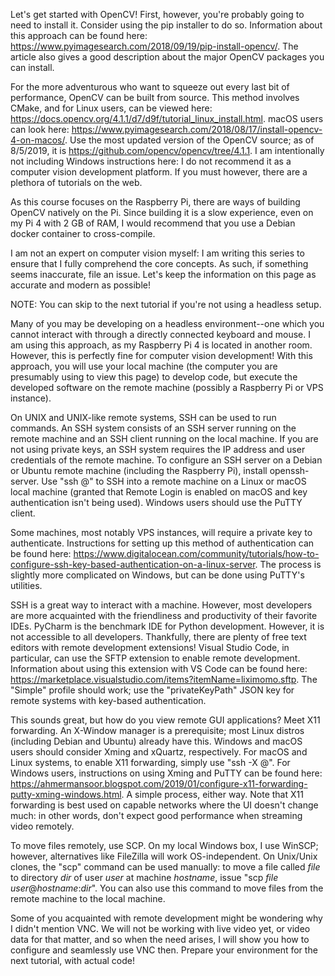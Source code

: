 Let's get started with OpenCV! First, however, you're probably going to need to install it. Consider using the pip installer to do so. Information about this approach can be found here: https://www.pyimagesearch.com/2018/09/19/pip-install-opencv/. The article also gives a good description about the major OpenCV packages you can install.

For the more adventurous who want to squeeze out every last bit of performance, OpenCV can be built from source. This method involves CMake, and for Linux users, can be viewed here: https://docs.opencv.org/4.1.1/d7/d9f/tutorial_linux_install.html. macOS users can look here: https://www.pyimagesearch.com/2018/08/17/install-opencv-4-on-macos/. Use the most updated version of the OpenCV source; as of 8/5/2019, it is https://github.com/opencv/opencv/tree/4.1.1. I am intentionally not including Windows instructions here: I do not recommend it as a computer vision development platform. If you must however, there are a plethora of tutorials on the web. 

As this course focuses on the Raspberry Pi, there are ways of building OpenCV natively on the Pi. Since building it is a slow experience, even on my Pi 4 with 2 GB of RAM, I would recommend that you use a Debian docker container to cross-compile. 

I am not an expert on computer vision myself: I am writing this series to ensure that I fully comprehend the core concepts. As such, if something seems inaccurate, file an issue. Let's keep the information on this page as accurate and modern as possible!

NOTE: You can skip to the next tutorial if you're not using a headless setup. 

Many of you may be developing on a headless environment--one which you cannot interact with through a directly connected keyboard and mouse. I am using this approach, as my Raspberry Pi 4 is located in another room. However, this is perfectly fine for computer vision development! With this approach, you will use your local machine (the computer you are presumably using to view this page) to develop code, but execute the developed software on the remote machine (possibly a Raspberry Pi or VPS instance). 

On UNIX and UNIX-like remote systems, SSH can be used to run commands. An SSH system consists of an SSH server running on the remote machine and an SSH client running on the local machine. If you are not using private keys, an SSH system requires the IP address and user credentials of the remote machine. To configure an SSH server on a Debian or Ubuntu remote machine (including the Raspberry Pi), install openssh-server. Use "ssh <user>@<IP address>" to SSH into a remote machine on a Linux or macOS local machine (granted that Remote Login is enabled on macOS and key authentication isn't being used). Windows users should use the PuTTY client. 

Some machines, most notably VPS instances, will require a private key to authenticate. Instructions for setting up this method of authentication can be found here: https://www.digitalocean.com/community/tutorials/how-to-configure-ssh-key-based-authentication-on-a-linux-server. The process is slightly more complicated on Windows, but can be done using PuTTY's utilities. 

SSH is a great way to interact with a machine. However, most developers are more acquainted with the friendliness and productivity of their favorite IDEs. PyCharm is the benchmark IDE for Python development. However, it is not accessible to all developers. Thankfully, there are plenty of free text editors with remote development extensions! Visual Studio Code, in particular, can use the SFTP extension to enable remote development. Information about using this extension with VS Code can be found here: https://marketplace.visualstudio.com/items?itemName=liximomo.sftp. The "Simple" profile should work; use the "privateKeyPath" JSON key for remote systems with key-based authentication.

This sounds great, but how do you view remote GUI applications? Meet X11 forwarding. An X-Window manager is a prerequisite; most Linux distros (including Debian and Ubuntu) already have this. Windows and macOS users should consider Xming and xQuartz, respectively. For macOS and Linux systems, to enable X11 forwarding, simply use "ssh -X <user>@<IP address>". For Windows users, instructions on using Xming and PuTTY can be found here: https://ahmermansoor.blogspot.com/2019/01/configure-x11-forwarding-putty-xming-windows.html. A simple process, either way. Note that X11 forwarding is best used on capable networks where the UI doesn't change much: in other words, don't expect good performance when streaming video remotely.
  
To move files remotely, use SCP. On my local Windows box, I use WinSCP; however, alternatives like FileZilla will work OS-independent. On Unix/Unix clones, the "scp" command can be used manually: to move a file called _file_ to directory _dir_ of user _user_ at machine _hostname_, issue "scp _file_ _user_@_hostname_:_dir_". You can also use this command to move files from the remote machine to the local machine. 
  
Some of you acquainted with remote development might be wondering why I didn't mention VNC. We will not be working with live video yet, or video data for that matter, and so when the need arises, I will show you how to configure and seamlessly use VNC then. Prepare your environment for the next tutorial, with actual code!
